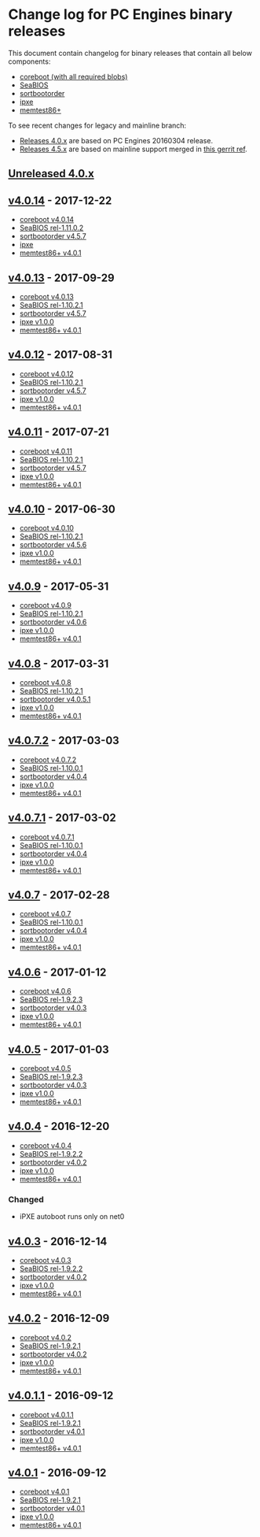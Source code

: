 Change log for PC Engines binary releases
=========================================

This document contain changelog for binary releases that contain all below
components:

* [coreboot (with all required blobs)](https://github.com/pcengines/coreboot)
* [SeaBIOS](https://github.com/pcengines/seabios)
* [sortbootorder](https://github.com/pcengines/sortbootorder)
* [ipxe](https://github.com/pcengines/ipxe)
* [memtest86+](https://github.com/pcengines/memtest86plus)

To see recent changes for legacy and mainline branch:
* [Releases 4.0.x](#unreleased-40x) are based on PC Engines 20160304 release.
* [Releases 4.5.x](#unreleased-45x) are based on mainline support merged in
  [this gerrit ref](https://review.coreboot.org/#/c/14138/).

## [Unreleased 4.0.x]

## [v4.0.14] - 2017-12-22
- [coreboot v4.0.14](https://github.com/pcengines/coreboot/blob/coreboot-4.0.x/CHANGELOG.md#v4014---2017-12-22)
- [SeaBIOS rel-1.11.0.2](https://github.com/pcengines/seabios/blob/apu_support/CHANGELOG.md#rel-11102---2017-12-22)
- [sortbootorder v4.5.7](https://github.com/pcengines/sortbootorder/blob/master/CHANGELOG.md#v457---2017-07-21)
- [ipxe](https://github.com/ipxe/ipxe)
- [memtest86+ v4.0.1](https://github.com/pcengines/memtest86plus/blob/coreboot-4.0.x/CHANGELOG.md#v401---2016-05-11)

## [v4.0.13] - 2017-09-29
- [coreboot v4.0.13](https://github.com/pcengines/coreboot/blob/coreboot-4.0.x/CHANGELOG.md#v4013---2017-09-29)
- [SeaBIOS rel-1.10.2.1](https://github.com/pcengines/seabios/blob/apu_support/CHANGELOG.md#rel-11021---2017-03-31)
- [sortbootorder v4.5.7](https://github.com/pcengines/sortbootorder/blob/master/CHANGELOG.md#v457---2017-07-21)
- [ipxe v1.0.0](https://github.com/pcengines/ipxe)
- [memtest86+ v4.0.1](https://github.com/pcengines/memtest86plus/blob/coreboot-4.0.x/CHANGELOG.md#v401---2016-05-11)

## [v4.0.12] - 2017-08-31
- [coreboot v4.0.12](https://github.com/pcengines/coreboot/blob/coreboot-4.0.x/CHANGELOG.md#v4012---2017-08-30)
- [SeaBIOS rel-1.10.2.1](https://github.com/pcengines/seabios/blob/apu_support/CHANGELOG.md#rel-11021---2017-03-31)
- [sortbootorder v4.5.7](https://github.com/pcengines/sortbootorder/blob/master/CHANGELOG.md#v457---2017-07-21)
- [ipxe v1.0.0](https://github.com/pcengines/ipxe)
- [memtest86+ v4.0.1](https://github.com/pcengines/memtest86plus/blob/coreboot-4.0.x/CHANGELOG.md#v401---2016-05-11)

## [v4.0.11] - 2017-07-21
- [coreboot v4.0.11](https://github.com/pcengines/coreboot/blob/coreboot-4.0.x/CHANGELOG.md#v4011---2017-07-21)
- [SeaBIOS rel-1.10.2.1](https://github.com/pcengines/seabios/blob/apu_support/CHANGELOG.md#rel-11021---2017-03-31)
- [sortbootorder v4.5.7](https://github.com/pcengines/sortbootorder/blob/master/CHANGELOG.md#v457---2017-07-21)
- [ipxe v1.0.0](https://github.com/pcengines/ipxe)
- [memtest86+ v4.0.1](https://github.com/pcengines/memtest86plus/blob/coreboot-4.0.x/CHANGELOG.md#v401---2016-05-11)

## [v4.0.10] - 2017-06-30
- [coreboot v4.0.10](https://github.com/pcengines/coreboot/blob/coreboot-4.0.x/CHANGELOG.md#v4010---2017-06-30)
- [SeaBIOS rel-1.10.2.1](https://github.com/pcengines/seabios/blob/apu_support/CHANGELOG.md#rel-11021---2017-03-31)
- [sortbootorder v4.5.6](https://github.com/pcengines/sortbootorder/blob/master/CHANGELOG.md#v456---2017-06-29)
- [ipxe v1.0.0](https://github.com/pcengines/ipxe)
- [memtest86+ v4.0.1](https://github.com/pcengines/memtest86plus/blob/coreboot-4.0.x/CHANGELOG.md#v401---2016-05-11)

## [v4.0.9] - 2017-05-31
- [coreboot v4.0.9](https://github.com/pcengines/coreboot/blob/coreboot-4.0.x/CHANGELOG.md#v409---2017-05-30)
- [SeaBIOS rel-1.10.2.1](https://github.com/pcengines/seabios/blob/apu_support/CHANGELOG.md#rel-11021---2017-03-31)
- [sortbootorder v4.0.6](https://github.com/pcengines/sortbootorder/blob/coreboot-4.0.x/CHANGELOG.md#v406---2017-05-30)
- [ipxe v1.0.0](https://github.com/pcengines/ipxe)
- [memtest86+ v4.0.1](https://github.com/pcengines/memtest86plus/blob/coreboot-4.0.x/CHANGELOG.md#v401---2016-05-11)

## [v4.0.8] - 2017-03-31
- [coreboot v4.0.8](https://github.com/pcengines/coreboot/blob/coreboot-4.0.x/CHANGELOG.md#v408---2017-03-31)
- [SeaBIOS rel-1.10.2.1](https://github.com/pcengines/seabios/blob/apu_support/CHANGELOG.md#rel-11021---2017-03-31)
- [sortbootorder v4.0.5.1](https://github.com/pcengines/sortbootorder/blob/coreboot-4.0.x/CHANGELOG.md#v4051---2017-03-31)
- [ipxe v1.0.0](https://github.com/pcengines/ipxe)
- [memtest86+ v4.0.1](https://github.com/pcengines/memtest86plus/blob/coreboot-4.0.x/CHANGELOG.md#v401---2016-05-11)

## [v4.0.7.2] - 2017-03-03
- [coreboot v4.0.7.2](https://github.com/pcengines/coreboot/blob/coreboot-4.0.x/CHANGELOG.md#v4072---2017-03-03)
- [SeaBIOS rel-1.10.0.1](https://github.com/pcengines/seabios/blob/coreboot-4.0.x/CHANGELOG.md#rel-11001---2017-02-23)
- [sortbootorder v4.0.4](https://github.com/pcengines/sortbootorder/blob/coreboot-4.0.x/CHANGELOG.md#v404---2017-02-28)
- [ipxe v1.0.0](https://github.com/pcengines/ipxe)
- [memtest86+ v4.0.1](https://github.com/pcengines/memtest86plus/blob/coreboot-4.0.x/CHANGELOG.md#v401---2016-05-11)

## [v4.0.7.1] - 2017-03-02
- [coreboot v4.0.7.1](https://github.com/pcengines/coreboot/blob/coreboot-4.0.x/CHANGELOG.md#v4071---2017-03-02)
- [SeaBIOS rel-1.10.0.1](https://github.com/pcengines/seabios/blob/coreboot-4.0.x/CHANGELOG.md#rel-11001---2017-02-23)
- [sortbootorder v4.0.4](https://github.com/pcengines/sortbootorder/blob/coreboot-4.0.x/CHANGELOG.md#v404---2017-02-28)
- [ipxe v1.0.0](https://github.com/pcengines/ipxe)
- [memtest86+ v4.0.1](https://github.com/pcengines/memtest86plus/blob/coreboot-4.0.x/CHANGELOG.md#v401---2016-05-11)

## [v4.0.7] - 2017-02-28
- [coreboot v4.0.7](https://github.com/pcengines/coreboot/blob/coreboot-4.0.x/CHANGELOG.md#v407---2017-02-28)
- [SeaBIOS rel-1.10.0.1](https://github.com/pcengines/seabios/blob/coreboot-4.0.x/CHANGELOG.md#rel-11001---2017-02-23)
- [sortbootorder v4.0.4](https://github.com/pcengines/sortbootorder/blob/coreboot-4.0.x/CHANGELOG.md#v404---2017-02-28)
- [ipxe v1.0.0](https://github.com/pcengines/ipxe)
- [memtest86+ v4.0.1](https://github.com/pcengines/memtest86plus/blob/coreboot-4.0.x/CHANGELOG.md#v401---2016-05-11)

## [v4.0.6] - 2017-01-12
- [coreboot v4.0.6](https://github.com/pcengines/coreboot/blob/coreboot-4.0.x/CHANGELOG.md#v406---2017-01-12)
- [SeaBIOS rel-1.9.2.3](https://github.com/pcengines/seabios/blob/coreboot-4.0.x/CHANGELOG.md#rel-1923---2017-01-03)
- [sortbootorder v4.0.3](https://github.com/pcengines/sortbootorder/blob/coreboot-4.0.x/CHANGELOG.md#v403---2017-01-03)
- [ipxe v1.0.0](https://github.com/pcengines/ipxe)
- [memtest86+ v4.0.1](https://github.com/pcengines/memtest86plus/blob/coreboot-4.0.x/CHANGELOG.md#v401---2016-05-11)

## [v4.0.5] - 2017-01-03
- [coreboot v4.0.5](https://github.com/pcengines/coreboot/blob/coreboot-4.0.x/CHANGELOG.md#v405---2017-01-03)
- [SeaBIOS rel-1.9.2.3](https://github.com/pcengines/seabios/blob/coreboot-4.0.x/CHANGELOG.md#rel-1923---2017-01-03)
- [sortbootorder v4.0.3](https://github.com/pcengines/sortbootorder/blob/coreboot-4.0.x/CHANGELOG.md#v403---2017-01-03)
- [ipxe v1.0.0](https://github.com/pcengines/ipxe)
- [memtest86+ v4.0.1](https://github.com/pcengines/memtest86plus/blob/coreboot-4.0.x/CHANGELOG.md#v401---2016-05-11)

## [v4.0.4] - 2016-12-20
- [coreboot v4.0.4](https://github.com/pcengines/coreboot/blob/coreboot-4.0.x/CHANGELOG.md#v404---2016-12-20)
- [SeaBIOS rel-1.9.2.2](https://github.com/pcengines/seabios/blob/coreboot-4.0.x/CHANGELOG.md#rel-1922---2016-12-13)
- [sortbootorder v4.0.2](https://github.com/pcengines/sortbootorder/blob/coreboot-4.0.x/CHANGELOG.md#v402---2016-12-09)
- [ipxe v1.0.0](https://github.com/pcengines/ipxe)
- [memtest86+ v4.0.1](https://github.com/pcengines/memtest86plus/blob/coreboot-4.0.x/CHANGELOG.md#v401---2016-05-11)

### Changed
- iPXE autoboot runs only on net0

## [v4.0.3] - 2016-12-14
- [coreboot v4.0.3](https://github.com/pcengines/coreboot/blob/coreboot-4.0.x/CHANGELOG.md#v403---2016-12-14)
- [SeaBIOS rel-1.9.2.2](https://github.com/pcengines/seabios/blob/coreboot-4.0.x/CHANGELOG.md#rel-1922---2016-12-13)
- [sortbootorder v4.0.2](https://github.com/pcengines/sortbootorder/blob/coreboot-4.0.x/CHANGELOG.md#v402---2016-12-09)
- [ipxe v1.0.0](https://github.com/pcengines/ipxe)
- [memtest86+ v4.0.1]()

## [v4.0.2] - 2016-12-09
- [coreboot v4.0.2](https://github.com/pcengines/coreboot/blob/coreboot-4.0.x/CHANGELOG.md#v402---2016-12-09)
- [SeaBIOS rel-1.9.2.1](https://github.com/pcengines/seabios/blob/coreboot-4.0.x/CHANGELOG.md#rel-1921---2016-10-04)
- [sortbootorder v4.0.2](https://github.com/pcengines/sortbootorder/blob/coreboot-4.0.x/CHANGELOG.md#v402---2016-12-09)
- [ipxe v1.0.0](https://github.com/pcengines/ipxe)
- [memtest86+ v4.0.1](https://github.com/pcengines/memtest86plus/blob/coreboot-4.0.x/CHANGELOG.md#v401---2016-05-11)

## [v4.0.1.1] - 2016-09-12
- [coreboot v4.0.1.1](https://github.com/pcengines/coreboot/blob/coreboot-4.0.x/CHANGELOG.md#v4011---2016-09-12)
- [SeaBIOS rel-1.9.2.1](https://github.com/pcengines/seabios/blob/coreboot-4.0.x/CHANGELOG.md#rel-1921---2016-10-04)
- [sortbootorder v4.0.1](https://github.com/pcengines/sortbootorder/blob/coreboot-4.0.x/CHANGELOG.md#v401---2016-08-14)
- [ipxe v1.0.0](https://github.com/pcengines/ipxe)
- [memtest86+ v4.0.1](https://github.com/pcengines/memtest86plus/blob/coreboot-4.0.x/CHANGELOG.md#v401---2016-05-11)

## [v4.0.1] - 2016-09-12
- [coreboot v4.0.1](https://github.com/pcengines/coreboot/blob/coreboot-4.0.x/CHANGELOG.md#v401---2016-09-12)
- [SeaBIOS rel-1.9.2.1](https://github.com/pcengines/seabios/blob/coreboot-4.0.x/CHANGELOG.md#rel-1921---2016-10-04)
- [sortbootorder v4.0.1](https://github.com/pcengines/sortbootorder/blob/coreboot-4.0.x/CHANGELOG.md#v401---2016-08-14)
- [ipxe v1.0.0](https://github.com/pcengines/ipxe)
- [memtest86+ v4.0.1](https://github.com/pcengines/memtest86plus/blob/coreboot-4.0.x/CHANGELOG.md#v401---2016-05-11)

[Unreleased 4.0.x]: https://github.com/pcengines/coreboot/compare/v4.0.14...coreboot-4.0.x
[v4.0.14]: https://github.com/pcengines/coreboot/compare/v4.0.13...v4.0.14
[v4.0.13]: https://github.com/pcengines/coreboot/compare/v4.0.12...v4.0.13
[v4.0.12]: https://github.com/pcengines/coreboot/compare/v4.0.11...v4.0.12
[v4.0.11]: https://github.com/pcengines/coreboot/compare/v4.0.10...v4.0.11
[v4.0.10]: https://github.com/pcengines/coreboot/compare/v4.0.9...v4.0.10
[v4.0.9]: https://github.com/pcengines/coreboot/compare/v4.0.8...v4.0.9
[v4.0.8]: https://github.com/pcengines/coreboot/compare/v4.0.7.2...v4.0.8
[v4.0.7.2]: https://github.com/pcengines/coreboot/compare/v4.0.7.1...v4.0.7.2
[v4.0.7.1]: https://github.com/pcengines/coreboot/compare/v4.0.7...v4.0.7.1
[v4.0.7]: https://github.com/pcengines/coreboot/compare/v4.0.6...v4.0.7
[v4.0.6]: https://github.com/pcengines/coreboot/compare/v4.0.5...v4.0.6
[v4.0.5]: https://github.com/pcengines/coreboot/compare/v4.0.4...v4.0.5
[v4.0.4]: https://github.com/pcengines/coreboot/compare/v4.0.3...v4.0.4
[v4.0.3]: https://github.com/pcengines/coreboot/compare/v4.0.2...v4.0.3
[v4.0.2]: https://github.com/pcengines/coreboot/compare/v4.0.1.1...v4.0.2
[v4.0.1.1]: https://github.com/pcengines/coreboot/compare/v4.0.1...v4.0.1.1
[v4.0.1]: https://github.com/pcengines/coreboot/compare/88a4f96110fbd3f55ee727bd01f53875f1c6c398...v4.0.1

